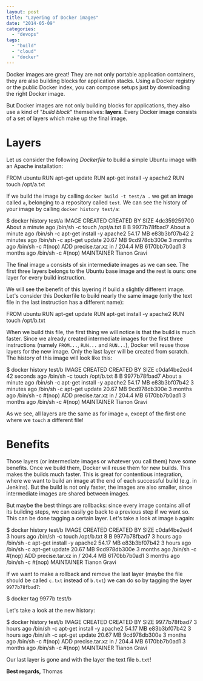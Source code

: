 ```yaml
---
layout: post
title: "Layering of Docker images"
date: "2014-05-09"
categories: 
  - "devops"
tags: 
  - "build"
  - "cloud"
  - "docker"
---
```


Docker images are great! They are not only portable application containers, they are also building blocks for application stacks. Using a Docker registry or the public Docker index, you can compose setups just by downloading the right Docker image.

But Docker images are not only building blocks for applications, they also use a kind of "_build block_" themselves: **layers**. Every Docker image consists of a set of layers which make up the final image.

# Layers

Let us consider the following _Dockerfile_ to build a simple Ubuntu image with an Apache installation:

FROM ubuntu
RUN apt-get update
RUN apt-get install -y apache2
RUN touch /opt/a.txt

If we build the image by calling `docker build -t test/a .` we get an image called `a`, belonging to a repository called `test`. We can see the history of your image by calling `docker history test/a`:

$ docker history test/a
IMAGE               CREATED              CREATED BY                                      SIZE
4dc359259700        About a minute ago   /bin/sh -c touch /opt/a.txt                     8 B
9977b78fbad7        About a minute ago   /bin/sh -c apt-get install -y apache2           54.17 MB
e83b3bf07b42        2 minutes ago        /bin/sh -c apt-get update                       20.67 MB
9cd978db300e        3 months ago         /bin/sh -c #(nop) ADD precise.tar.xz in /       204.4 MB
6170bb7b0ad1        3 months ago         /bin/sh -c #(nop) MAINTAINER Tianon Gravi 

The final image `a` consists of six intermediate images as we can see. The first three layers belongs to the Ubuntu base image and the rest is ours: one layer for every build instruction.

We will see the benefit of this layering if build a slightly different image. Let's consider this Dockerfile to build nearly the same image (only the text file in the last instruction has a different name):

FROM ubuntu
RUN apt-get update
RUN apt-get install -y apache2
RUN touch /opt/b.txt

When we build this file, the first thing we will notice is that the build is much faster. Since we already created intermediate images for the first three instructions (namely `FROM...`, `RUN...` and `RUN...`), Docker will reuse those layers for the new image. Only the last layer will be created from scratch. The history of this image will look like this:

$ docker history test/b
IMAGE               CREATED              CREATED BY                                      SIZE
c0daf4be2ed4        42 seconds ago       /bin/sh -c touch /opt/b.txt                     8 B
9977b78fbad7        About a minute ago   /bin/sh -c apt-get install -y apache2           54.17 MB
e83b3bf07b42        3 minutes ago        /bin/sh -c apt-get update                       20.67 MB
9cd978db300e        3 months ago         /bin/sh -c #(nop) ADD precise.tar.xz in /       204.4 MB
6170bb7b0ad1        3 months ago         /bin/sh -c #(nop) MAINTAINER Tianon Gravi 

As we see, all layers are the same as for image `a`, except of the first one where we `touch` a different file!

# Benefits

Those layers (or intermediate images or whatever you call them) have some benefits. Once we build them, Docker will reuse them for new builds. This makes the builds much faster. This is great for contentious integration, where we want to build an image at the end of each successful build (e.g. in Jenkins). But the build is not only faster, the images are also smaller, since intermediate images are shared between images.

But maybe the best things are rollbacks: since every image contains all of its building steps, we can easily go back to a previous step if we want so. This can be done tagging a certain layer. Let's take a look at image `b` again:

$ docker history test/b
IMAGE               CREATED             CREATED BY                                      SIZE
c0daf4be2ed4        3 hours ago         /bin/sh -c touch /opt/b.txt                     8 B
9977b78fbad7        3 hours ago         /bin/sh -c apt-get install -y apache2           54.17 MB
e83b3bf07b42        3 hours ago         /bin/sh -c apt-get update                       20.67 MB
9cd978db300e        3 months ago        /bin/sh -c #(nop) ADD precise.tar.xz in /       204.4 MB
6170bb7b0ad1        3 months ago        /bin/sh -c #(nop) MAINTAINER Tianon Gravi 

If we want to make a rollback and remove the last layer (maybe the file should be called `c.txt` instead of `b.txt`) we can do so by tagging the layer `9977b78fbad7`:

$ docker tag 9977b test/b

Let's take a look at the new history:

$ docker history test/b
IMAGE               CREATED             CREATED BY                                      SIZE
9977b78fbad7        3 hours ago         /bin/sh -c apt-get install -y apache2           54.17 MB
e83b3bf07b42        3 hours ago         /bin/sh -c apt-get update                       20.67 MB
9cd978db300e        3 months ago        /bin/sh -c #(nop) ADD precise.tar.xz in /       204.4 MB
6170bb7b0ad1        3 months ago        /bin/sh -c #(nop) MAINTAINER Tianon Gravi 

Our last layer is gone and with the layer the text file `b.txt`!

**Best regards,**
Thomas
